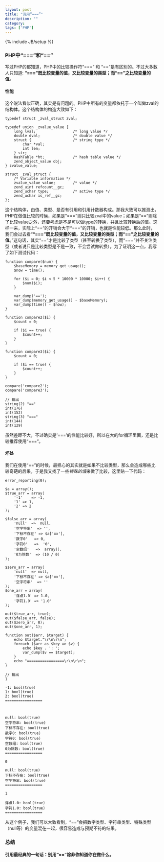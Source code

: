 ```yaml
---
layout: post
title: "请用“===”"
description: ""
category: 
tags: ['PHP']
---
```

{% include JB/setup %}
### PHP中“===”和“==”

写过PHP的都知道，PHP中的比较操作符“===” 和 “==”是有区别的。不过大多数人只知道:  **“===”既比较变量的值，又比较变量的类型；而“==”之比较变量的值。**

#### 性能

这个说法看似正确，其实是有问题的。PHP中所有的变量都依托于一个叫做zval的结构体。这个结构体的构造大致如下：

	typedef struct _zval_struct zval;

	typedef union _zvalue_value {
		long lval;                 /* long value */
		double dval;               /* double value */
		struct {                   /* string type */
			char *val;
			int len;
		} str;
		HashTable *ht;             /* hash table value */
		zend_object_value obj;
	} zvalue_value;
	 
	struct _zval_struct {
		/* Variable information */
	 	zvalue_value value;        /* value */
	 	zend_uint refcount__gc;
	 	zend_uchar type;           /* active type */
	 	zend_uchar is_ref__gc;
	};

这个结构体，由值、类型、是否有引用和引用计数器构成。那我大致可以推测出，PHP在做值比较的时候，如果是“===”则只比较zval中的value；如果是“==”则除了比较value之外，还要考虑是不是可以做type的转换，并且比较转换后的值。这样一来，实际上“==”的开销会大于“===”的开销，也就是性能较低。那么此时，我们会过去看“**“===”既比较变量的值，又比较变量的类型；而“==”之比较变量的值。**”这句话，其实“==”才是比较了类型（甚至转换了类型），而“===”并不关注类型（或者说只是比较类型是不是一致，不会尝试做转换）。为了证明这一点，我写了如下测试代码：

	function compare($num) {
		$baseMemory = memory_get_usage();
		$now = time();

		for ($i = 0; $i < 5 * 10000 * 10000; $i++) {
			$num($i);
		}

		var_dump('==');
		var_dump(memory_get_usage() - $baseMemory);
		var_dump(time() - $now);
	}

	function compare2($i) {
		$count = 0;

		if ($i == true) {
			$count++;
		}
	}

	function compare3($i) {
		$count = 0;

		if ($i == true) {
			$count++;
		}
	}

	compare('compare2');
	compare('compare3');

	// 输出
	string(2) "=="
	int(176)
	int(152)
	string(3) "==="
	int(144)
	int(129)

虽然差距不大，不过确实是‘===’的性能比较好，所以在大的for循环里面，还是比较推荐使用“===”。

#### 坏处

我们在使用“==”的时候，最担心的其实就是如果不比较类型，那么会造成哪些比较奇葩的后果，于是我又找了一些*特殊的值*来做了比较，这里贴一下代码：

	error_reporting(0);
	
	$a = array();
	$true_arr = array(
		'-1'	=> -1, 
		'1'	=> 1, 
		'2'	=> 2
	);
	
	$false_arr = array(
		'null'	=>  null, 
		'空字符串'	=> '', 
		'下标不存在'	=> $a['xx'], 
		'数字0'	=> 0, 
		'字符0'	=>  '0', 
		'空数组'	=>  array(), 
		'0为除数'	=> (10 / 0)
	);
	
	$zero_arr = array(
		'null'	=> null, 
		'下标不存在'	=> $a['xx'], 
		'空字符串'	=> ''
	);
	$one_arr = array(
		'浮点1.0'	=> 1.0, 
		'字符1.0'	=> '1.0'
	);
	
	out($true_arr, true);
	out($false_arr, false);
	out($zero_arr, 0);
	out($one_arr, 1);
	
	function out($arr, $target) {
		echo $target."\r\n\r\n";
		foreach ($arr as $key => $v) {
			echo $key . ': ';
			var_dump($v == $target);
		}
		echo "=================\r\n\r\n";
	}

	// 输出
	1
	
	-1: bool(true)
	1: bool(true)
	2: bool(true)
	=================
	
	
	
	null: bool(true)
	空字符串: bool(true)
	下标不存在: bool(true)
	数字0: bool(true)
	字符0: bool(true)
	空数组: bool(true)
	0为除数: bool(true)
	=================
	
	0
	
	null: bool(true)
	下标不存在: bool(true)
	空字符串: bool(true)
	=================
	
	1
	
	浮点1.0: bool(true)
	字符1.0: bool(true)
	=================

从这个例子，我们可以大致看到，“==”会把数字类型、字符串类型、特殊类型（null等）的变量混在一起，很容易造成与预期不符的结果。

### 总结

#### 引用最经典的一句话：别用“==”除非你知道你在做什么。
